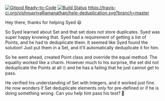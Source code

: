 [![Gitpod Ready-to-Code](https://img.shields.io/badge/Gitpod-Ready--to--Code-blue?logo=gitpod)](https://gitpod.io/#https://github.com/dhruvkapur91/help-deduplication)  [![Build Status](https://travis-ci.org/vishnupriyaRamanathan/help-deduplication.svg?branch=master)](https://travis-ci.org/vishnupriyaRamanathan/help-deduplication) 
https://travis-ci.org/vishnupriyaRamanathan/help-deduplication.svg?branch=master

Hey there, thanks for helping Syed :smiley:

So Syed learned about Set and that set does not store duplicates. Syed was super happy knowing that. Syed had a requirement of getting a list of Points, and he had to deduplicate them. It seemed like Syed found the solution! Just put them in a Set, and it'll automatically deduplicate it for him.

So he went ahead, created Point class and override the equal method. The equality worked like a charm. However much to his surprise, the set did not deduplicate the Points at all :roll_eyes: and he has a failing that he just cannot get to pass.

He verified his understanding of Set with Integers, and it worked just fine. He now wonders if Set deduplicate elements only for pre-defined or if he is doing something wrong. Can you help him pass his test? :handshake:
